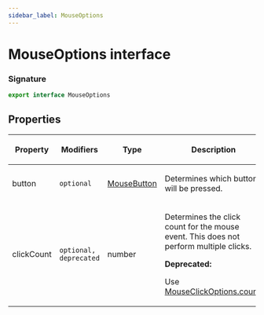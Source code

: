 ```yaml
---
sidebar_label: MouseOptions
---
```


# MouseOptions interface

### Signature

```typescript
export interface MouseOptions
```

## Properties

<table><thead><tr><th>

Property

</th><th>

Modifiers

</th><th>

Type

</th><th>

Description

</th><th>

Default

</th></tr></thead>
<tbody><tr><td>

<span id="button">button</span>

</td><td>

`optional`

</td><td>

[MouseButton](./puppeteer.mousebutton.md)

</td><td>

Determines which button will be pressed.

</td><td>

`'left'`

</td></tr>
<tr><td>

<span id="clickcount">clickCount</span>

</td><td>

`optional, deprecated`

</td><td>

number

</td><td>

Determines the click count for the mouse event. This does not perform multiple clicks.

**Deprecated:**

Use [MouseClickOptions.count](./puppeteer.mouseclickoptions.md#count).

</td><td>

`1`

</td></tr>
</tbody></table>
